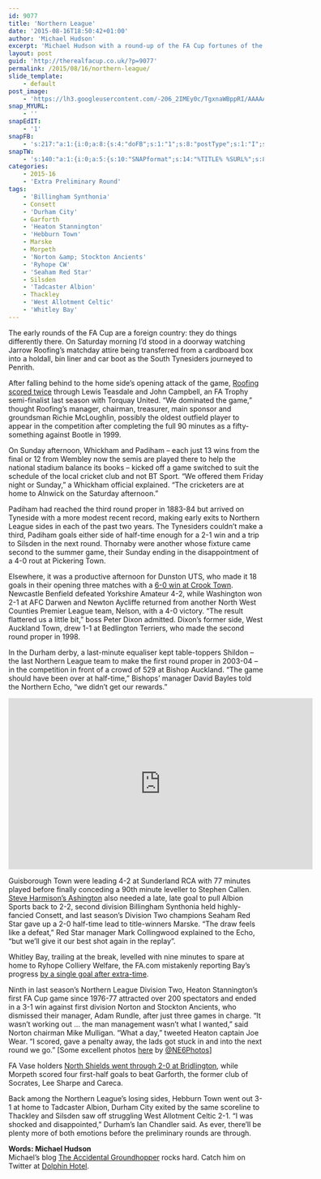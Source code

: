 ```yaml
---
id: 9077
title: 'Northern League'
date: '2015-08-16T18:50:42+01:00'
author: 'Michael Hudson'
excerpt: 'Michael Hudson with a round-up of the FA Cup fortunes of the Northern League clubs.'
layout: post
guid: 'http://therealfacup.co.uk/?p=9077'
permalink: /2015/08/16/northern-league/
slide_template:
    - default
post_image:
    - 'https://lh3.googleusercontent.com/-206_2IMEy0c/TgxnaWBppRI/AAAAAAAAEb4/W4OnOvm8so4/s720-Ic42/DSC_0264.JPG'
snap_MYURL:
    - ''
snapEdIT:
    - '1'
snapFB:
    - 's:217:"a:1:{i:0;a:8:{s:4:"doFB";s:1:"1";s:8:"postType";s:1:"I";s:10:"AttachPost";s:1:"2";s:10:"SNAPformat";s:15:"%EXCERPT% %URL%";s:9:"isAutoImg";s:1:"A";s:8:"imgToUse";s:0:"";s:9:"isAutoURL";s:1:"A";s:8:"urlToUse";s:0:"";}}";'
snapTW:
    - 's:140:"a:1:{i:0;a:5:{s:10:"SNAPformat";s:14:"%TITLE% %SURL%";s:8:"attchImg";s:1:"0";s:9:"isAutoImg";s:1:"A";s:8:"imgToUse";s:0:"";s:4:"doTW";i:0;}}";'
categories:
    - 2015-16
    - 'Extra Preliminary Round'
tags:
    - 'Billingham Synthonia'
    - Consett
    - 'Durham City'
    - Garforth
    - 'Heaton Stannington'
    - 'Hebburn Town'
    - Marske
    - Morpeth
    - 'Norton &amp; Stockton Ancients'
    - 'Ryhope CW'
    - 'Seaham Red Star'
    - Silsden
    - 'Tadcaster Albion'
    - Thackley
    - 'West Allotment Celtic'
    - 'Whitley Bay'
---
```


The early rounds of the FA Cup are a foreign country: they do things differently there. On Saturday morning I’d stood in a doorway watching Jarrow Roofing’s matchday attire being transferred from a cardboard box into a holdall, bin liner and car boot as the South Tynesiders journeyed to Penrith.

After falling behind to the home side’s opening attack of the game, [Roofing scored twice](http://www.jarrowroofingfc.co.uk/roofing-progress-in-fa-cup/) through Lewis Teasdale and John Campbell, an FA Trophy semi-finalist last season with Torquay United. “We dominated the game,” thought Roofing’s manager, chairman, treasurer, main sponsor and groundsman Richie McLoughlin, possibly the oldest outfield player to appear in the competition after completing the full 90 minutes as a fifty-something against Bootle in 1999.

On Sunday afternoon, Whickham and Padiham – each just 13 wins from the final or 12 from Wembley now the semis are played there to help the national stadium balance its books – kicked off a game switched to suit the schedule of the local cricket club and not BT Sport. “We offered them Friday night or Sunday,” a Whickham official explained. “The cricketers are at home to Alnwick on the Saturday afternoon.”

Padiham had reached the third round proper in 1883-84 but arrived on Tyneside with a more modest recent record, making early exits to Northern League sides in each of the past two years. The Tynesiders couldn’t make a third, Padiham goals either side of half-time enough for a 2-1 win and a trip to Silsden in the next round. Thornaby were another whose fixture came second to the summer game, their Sunday ending in the disappointment of a 4-0 rout at Pickering Town.

Elsewhere, it was a productive afternoon for Dunston UTS, who made it 18 goals in their opening three matches with a [6-0 win at Crook Town](http://100groundsclub.blogspot.co.uk/2015/08/revisiting-millfield.html). Newcastle Benfield defeated Yorkshire Amateur 4-2, while Washington won 2-1 at AFC Darwen and Newton Aycliffe returned from another North West Counties Premier League team, Nelson, with a 4-0 victory. “The result flattered us a little bit,” boss Peter Dixon admitted. Dixon’s former side, West Auckland Town, drew 1-1 at Bedlington Terriers, who made the second round proper in 1998.

In the Durham derby, a last-minute equaliser kept table-toppers Shildon – the last Northern League team to make the first round proper in 2003-04 – in the competition in front of a crowd of 529 at Bishop Auckland. “The game should have been over at half-time,” Bishops’ manager David Bayles told the Northern Echo, “we didn’t get our rewards.”

<iframe allowfullscreen="" frameborder="0" height="338" src="https://www.youtube.com/embed/MOi3M1aPI4s?feature=oembed" width="600"></iframe>

Guisborough Town were leading 4-2 at Sunderland RCA with 77 minutes played before finally conceding a 90th minute leveller to Stephen Callen. [Steve Harmison’s Ashington](http://www.thefa.com/news/the-fa-cup/2015/aug/albion-sports-out-to-bowl-over-steve-harmisons-emirates-fa-cup-dreams) also needed a late, late goal to pull Albion Sports back to 2-2, second division Billingham Synthonia held highly-fancied Consett, and last season’s Division Two champions Seaham Red Star gave up a 2-0 half-time lead to title-winners Marske. “The draw feels like a defeat,” Red Star manager Mark Collingwood explained to the Echo, “but we’ll give it our best shot again in the replay”.

Whitley Bay, trailing at the break, levelled with nine minutes to spare at home to Ryhope Colliery Welfare, the FA.com mistakenly reporting Bay’s progress [by a single goal after extra-time](https://www.flickr.com/photos/131560254@N08/sets/72157656887228230/).

Ninth in last season’s Northern League Division Two, Heaton Stannington’s first FA Cup game since 1976-77 attracted over 200 spectators and ended in a 3-1 win against first division Norton and Stockton Ancients, who dismissed their manager, Adam Rundle, after just three games in charge. “It wasn’t working out … the man management wasn’t what I wanted,” said Norton chairman Mike Mulligan. “What a day,” tweeted Heaton captain Joe Wear. “I scored, gave a penalty away, the lads got stuck in and into the next round we go.” \[Some excellent photos [here](http://newcastlephotos.blogspot.co.uk/2015/08/heaton-stannington-v-norton-stockton.html) by [@NE6Photos](https://twitter.com/NE6Photos)\]

FA Vase holders [North Shields went through 2-0 at Bridlington](http://therealfacup.co.uk/2015/08/16/defensive-shields/), while Morpeth scored four first-half goals to beat Garforth, the former club of Socrates, Lee Sharpe and Careca.

Back among the Northern League’s losing sides, Hebburn Town went out 3-1 at home to Tadcaster Albion, Durham City exited by the same scoreline to Thackley and Silsden saw off struggling West Allotment Celtic 2-1. “I was shocked and disappointed,” Durham’s Ian Chandler said. As ever, there’ll be plenty more of both emotions before the preliminary rounds are through.

**Words: Michael Hudson**  
Michael’s blog [The Accidental Groundhopper](http://theaccidentalgroundhopper.blogspot.com/) rocks hard. Catch him on Twitter at [Dolphin Hotel](http://twitter.com/#%21/DolphinHotel).